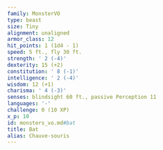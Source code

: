 ```yaml
---
family: MonsterVO
type: beast
size: Tiny
alignment: unaligned
armor_class: 12
hit_points: 1 (1d4 - 1)
speed: 5 ft., fly 30 ft.
strength: ' 2 (-4)'
dexterity: 15 (+2)
constitution: ' 8 (-1)'
intelligence: ' 2 (-4)'
wisdom: 12 (+1)
charisma: ' 4 (-3)'
senses: blindsight 60 ft., passive Perception 11
languages: '-'
challenge: 0 (10 XP)
x_p: 10
id: monsters_vo.md#bat
title: Bat
alias: Chauve-souris
---
```


